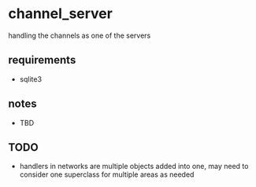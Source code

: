 # channel_server

handling the channels as one of the servers

## requirements

- sqlite3

## notes

- TBD

## TODO

- handlers in networks are multiple objects added into one, may need to consider one superclass for multiple areas as needed
